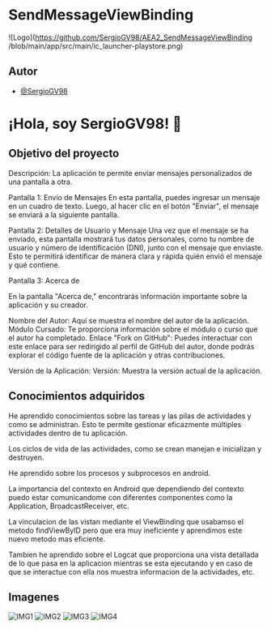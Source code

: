 
# SendMessageViewBinding



![Logo](https://github.com/SergioGV98/AEA2_SendMessageViewBinding
/blob/main/app/src/main/ic_launcher-playstore.png)


## Autor
- [@SergioGV98](https://github.com/SergioGV98)

# ¡Hola, soy SergioGV98! 👋


## Objetivo del proyecto
Descripción:
La aplicación te permite enviar mensajes personalizados de una pantalla a otra. 

Pantalla 1: Envío de Mensajes
En esta pantalla, puedes ingresar un mensaje en un cuadro de texto. Luego, al hacer clic en el botón "Enviar", el mensaje se enviará a la siguiente pantalla.

Pantalla 2: Detalles de Usuario y Mensaje
Una vez que el mensaje se ha enviado, esta pantalla mostrará tus datos personales, como tu nombre de usuario y número de identificación (DNI), junto con el mensaje que enviaste. Esto te permitirá identificar de manera clara y rápida quién envió el mensaje y qué contiene.

Pantalla 3: Acerca de

En la pantalla "Acerca de," encontrarás información importante sobre la aplicación y su creador.


Nombre del Autor: Aquí se muestra el nombre del autor de la aplicación.
Módulo Cursado: Te proporciona información sobre el módulo o curso que el autor ha completado.
Enlace "Fork on GitHub": Puedes interactuar con este enlace para ser redirigido al perfil de GitHub del autor, donde podrás explorar el código fuente de la aplicación y otras contribuciones.

Versión de la Aplicación:
Versión: Muestra la versión actual de la aplicación.
## Conocimientos adquiridos
He aprendido conocimientos sobre las tareas y las pilas de actividades y como se administran. Esto te permite gestionar eficazmente múltiples actividades dentro de tu aplicación.

Los ciclos de vida de las actividades, como se crean manejan e inicializan y destruyen.

He aprendido sobre los procesos y subprocesos en android.

La importancia del contexto en Android que dependiendo del contexto puedo estar comunicandome con diferentes componentes como la Application, BroadcastReceiver, etc.

La vinculacion de las vistan mediante el ViewBinding que usabamso el metodo findViewByID pero que era muy ineficiente y aprendimos este nuevo metodo mas eficiente.

Tambien he aprendido sobre el Logcat que proporciona una vista detallada de lo que pasa en la aplicacion mientras se esta ejecutando y en caso de que se interactue con ella nos muestra informacion de la actividades, etc.


## Imagenes
![IMG1](https://github.com/SergioGV98/AEA2_SendMessageViewBinding/blob/main/img/img1.jpg)
![IMG2](https://github.com/SergioGV98/AEA2_SendMessageViewBinding/blob/main/img/img2.jpg)
![IMG3](https://github.com/SergioGV98/AEA2_SendMessageViewBinding/blob/main/img/img3.jpg)
![IMG4](https://github.com/SergioGV98/AEA2_SendMessageViewBinding/blob/main/img/img4.jpg)